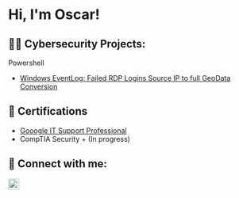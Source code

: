 <h1>Hi, I'm Oscar! 

<h2>👨‍💻 Cybersecurity Projects:</h2>

Powershell
- [Windows EventLog: Failed RDP Logins Source IP to full GeoData Conversion](https://portal.azure.com/#blade/AppInsightsExtension/UsageNotebookBlade/ComponentId/%2Fsubscriptions%2F19cad24b-367d-43fd-8474-8599e701fe4b%2Fresourcegroups%2Fhoneypotlabs_group%2Fproviders%2Fmicrosoft.operationalinsights%2Fworkspaces%2Flaw-hihoney/ConfigurationId/%2Fsubscriptions%2F19cad24b-367d-43fd-8474-8599e701fe4b%2Fresourcegroups%2Fhoneypotlabs_group%2Fproviders%2Fmicrosoft.insights%2Fworkbooks%2F69dcb381-ff75-417e-a2ea-9e4c8b052d06/Type/sentinel/WorkbookTemplateName/failed%20RDP%20World%20Map)

<h2>📄 Certifications </h2>

- [Gooogle IT Support Professional](https://www.coursera.org/account/accomplishments/specialization/certificate/URPDEHQBY82B)
- CompTIA Security + (In progress)

<h2> 🤳 Connect with me:</h2>

[<img align="left" alt="JoshMadakor | LinkedIn" width="22px" src="https://cdn.jsdelivr.net/npm/simple-icons@v3/icons/linkedin.svg" />][linkedin]

[linkedin]: https://www.linkedin.com/in/oscar-rodriguez-41872587/

<!--
**joshmadakor1/joshmadakor1** is a ✨ _special_ ✨ repository because its `README.md` (this file) appears on your GitHub profile.

Here are some ideas to get you started:

- 🔭 I’m currently working on ...
- 🌱 I’m currently learning ...
- 👯 I’m looking to collaborate on ...
- 🤔 I’m looking for help with ...
- 💬 Ask me about ...
- 📫 How to reach me: ...
- 😄 Pronouns: ...
- ⚡ Fun fact: ...
-->
